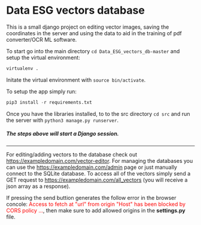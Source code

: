 # Data ESG vectors database
This is a small django project on editing vector images, saving the coordinates in the server and using the data to aid in the training of pdf converter/OCR ML software.

To start go into the main directory `cd Data_ESG_vectors_db-master` and setup the virtual environment: 
````python
virtualenv .
````
Initate the virtual environment with `source bin/activate`.

To setup the app simply run:

````python
pip3 install -r requirements.txt
````

Once you have the libraries installed, to to the src directory `cd src` and run the server with `python3 manage.py runserver`.

##### The steps above will start a Django session. 

------

For editing/adding vectors to the database check out https://exampledomain.com/vector-editor. For managing the databases you can use the  https://exampledomain.com/admin page or just manually connect to the SQLite database. To access all of the vectors simply send a GET request to  https://exampledomain.com/all_vectors (you will receive a json array as a response).

If pressing the send buttion generates the follow error in the browser concole: <span style="color:red">Access to fetch at "url" from origin "Host" has been blocked by CORS policy ...</span>, then make sure to add allowed origins in the **settings.py** file.